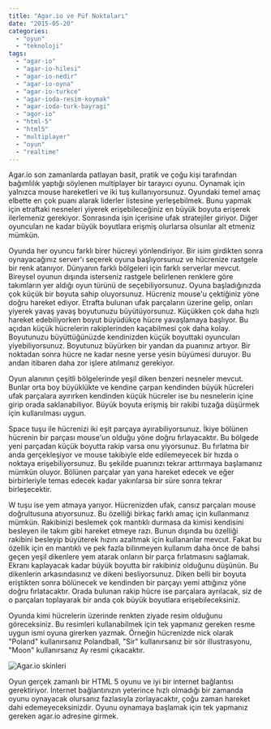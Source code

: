 ```yaml
---
title: "Agar.io ve Püf Noktaları"
date: "2015-05-20"
categories: 
  - "oyun"
  - "teknoloji"
tags: 
  - "agar-io"
  - "agar-io-hilesi"
  - "agar-io-nedir"
  - "agar-io-oyna"
  - "agar-io-turkce"
  - "agar-ioda-resim-koymak"
  - "agar-ioda-turk-bayragi"
  - "agor-io"
  - "html-5"
  - "html5"
  - "multiplayer"
  - "oyun"
  - "realtime"
---
```


Agar.io son zamanlarda patlayan basit, pratik ve çoğu kişi tarafından bağımlılık yaptığı söylenen multiplayer bir tarayıcı oyunu. Oynamak için yalnızca mouse hareketleri ve iki tuş kullanıyorsunuz. Oyundaki temel amaç elbette en çok puanı alarak liderler listesine yerleşebilmek. Bunu yapmak için etraftaki nesneleri yiyerek erişebileceğiniz en büyük boyuta erişerek ilerlemeniz gerekiyor. Sonrasında işin içerisine ufak stratejiler giriyor. Diğer oyuncuları ne kadar büyük boyutlara erişmiş olurlarsa olsunlar alt etmeniz mümkün.

Oyunda her oyuncu farklı birer hücreyi yönlendiriyor. Bir isim girdikten sonra oynayacağınız server'ı seçerek oyuna başlıyorsunuz ve hücrenize rastgele bir renk atanıyor. Dünyanın farklı bölgeleri için farklı serverlar mevcut. Bireysel oyunun dışında isterseniz rastgele belirlenen renklere göre takımların yer aldığı oyun türünü de seçebiliyorsunuz. Oyuna başladığınızda çok küçük bir boyuta sahip oluyorsunuz. Hücreniz mouse'u çektiğiniz yöne doğru hareket ediyor. Etrafta bulunan ufak parçaların üzerine gelip, onları yiyerek yavaş yavaş boyutunuzu büyütüyorsunuz. Küçükken çok daha hızlı hareket edebiliyorken boyut büyüdükçe hücre yavaşlamaya başlıyor. Bu açıdan küçük hücrelerin rakiplerinden kaçabilmesi çok daha kolay. Boyutunuzu büyüttüğünüzde kendinizden küçük boyuttaki oyuncuları yiyebiliyorsunuz. Boyutunuz büyürken bir yandan da puanınız artıyor. Bir noktadan sonra hücre ne kadar nesne yerse yesin büyümesi duruyor. Bu andan itibaren daha zor işlere atılmanız gerekiyor.

Oyun alanının çeşitli bölgelerinde yeşil diken benzeri nesneler mevcut. Bunlar orta boy büyüklükte ve kendine çarpan kendinden büyük hücreleri ufak parçalara ayırırken kendinden küçük hücreler ise bu nesnelerin içine girip orada saklanabiliyor. Büyük boyuta erişmiş bir rakibi tuzağa düşürmek için kullanılması uygun.

Space tuşu ile hücrenizi iki eşit parçaya ayırabiliyorsunuz. İkiye bölünen hücrenin bir parçası mouse'un olduğu yöne doğru fırlayacaktır. Bu bölgede yeni parçadan küçük boyutta rakip varsa onu yiyorsunuz. Bu fırlatma bir anda gerçekleşiyor ve mouse takibiyle elde edilemeyecek bir hızda o noktaya erişebiliyorsunuz. Bu şekilde puanınızı tekrar arttırmaya başlamanız mümkün oluyor. Bölünen parçalar yan yana hareket edecek ve eğer birbirleriyle temas edecek kadar yakınlarsa bir süre sonra tekrar birleşecektir.

W tuşu ise yem atmaya yarıyor. Hücrenizden ufak, cansız parçaları mouse doğrultusuna atıyorsunuz. Bu özelliği birkaç farklı amaç için kullanmanız mümkün. Rakibinizi beslemek çok mantıklı durmasa da kimisi kendisini besleyen ile takım gibi hareket etmeye razı. Bunun dışında bu özelliği rakibini besleyip büyüterek hızını azaltmak için kullananlar mevcut. Fakat bu özellik için en mantıklı ve pek fazla bilinmeyen kullanım daha önce de bahsi geçen yeşil dikenlere yem atarak onların bir parça fırlatmasını sağlamak. Ekranı kaplayacak kadar büyük boyutta bir rakibiniz olduğunu düşünün. Bu dikenlerin arkasındasınız ve dikeni besliyorsunuz. Diken belli bir boyuta eriştikten sonra bölünecek ve kendinden bir parçayı yemi attığınız yöne doğru fırlatacaktır. Orada bulunan rakip hücre ise parçalara ayrılacak, siz de o parçaları toplayarak bir anda çok büyük boyutlara erişebileceksiniz.

Oyunda kimi hücrelerin üzerinde renkten ziyade resim olduğunu göreceksiniz. Bu resimleri kullanabilmek için tek yapmanız gereken resme uygun ismi oyuna girerken yazmak. Örneğin hücrenizde nick olarak "Poland" kullanırsanız Polandball, "Sir" kullanırsanız bir sör illustrasyonu, "Moon" kullanırsanız Ay resmi çıkacaktır.

![Agar.io skinleri](../images/agario-skins-sabahlatan.jpg)

Oyun gerçek zamanlı bir HTML 5 oyunu ve iyi bir internet bağlantısı gerektiriyor. İnternet bağlantınızın yeterince hızlı olmadığı bir zamanda oyunu oynayacak olursanız fazlasıyla zorlayacaktır, çoğu zaman hareket dahi edemeyeceksinizdir. Oyunu oynamaya başlamak için tek yapmanız gereken agar.io adresine girmek.
